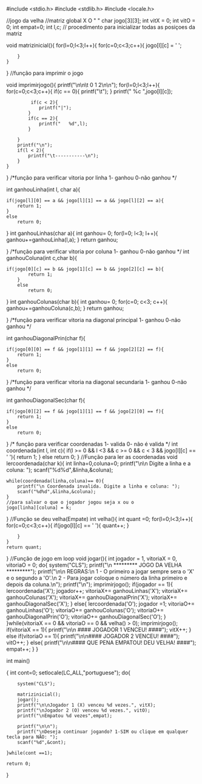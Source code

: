 #include <stdio.h>
#include <stdlib.h>
#include <locale.h>

//jogo da velha
//matriz global X O " "
char jogo[3][3];
int vitX = 0;
int vitO = 0;
int empat=0;
int l,c;
// procedimento para inicializar todas as posiçoes da matriz

void matrizinicial(){
    for(l=0;l<3;l++){
        for(c=0;c<3;c++){
             jogo[l][c] = ' ';

        }
    }

}
//função para imprimir o jogo

void imprimirjogo(){
    printf("\n\n\t 0   1   2\n\n");
    for(l=0;l<3;l++){
        for(c=0;c<3;c++){
            if(c == 0){
                printf("\t");
            }
            printf(" %c ",jogo[l][c]);

             if(c < 2){
                printf("|");
            }
            if(c == 2){
                printf("   %d",l);
            }

        }
        printf("\n");
        if(l < 2){
            printf("\t-----------\n");
        }
    }

}
/*função para verificar vitoria por linha
   1- ganhou
   0-não ganhou */

int ganhouLinha(int l, char a){

    if(jogo[l][0] == a && jogo[l][1] == a && jogo[l][2] == a){
        return 1;
    }
    else
        return 0;


}
int ganhouLinhas(char a){
    int ganhou= 0;
    for(l=0; l<3; l++){
        ganhou+=ganhouLinha(l,a);
    }
    return ganhou;

}
/*função para verificar vitoria por coluna
   1- ganhou
   0-não ganhou */
int ganhouColuna(int c,char b){

    if(jogo[0][c] == b && jogo[1][c] == b && jogo[2][c] == b){
            return 1;
        }
        else
            return 0;

}
int ganhouColunas(char b){
    int ganhou= 0;
    for(c=0; c<3; c++){
        ganhou+=ganhouColuna(c,b);
    }
    return ganhou;

}
/*função para verificar vitoria na diagonal principal
   1- ganhou
   0-não ganhou */

int ganhouDiagonalPrin(char f){

    if(jogo[0][0] == f && jogo[1][1] == f && jogo[2][2] == f){
        return 1;
    }
    else
        return 0;
}
/*função para verificar vitoria na diagonal secundaria
   1- ganhou
   0-não ganhou */

int ganhouDiagonalSec(char f){

    if(jogo[0][2] == f && jogo[1][1] == f && jogo[2][0] == f){
        return 1;
    }
    else
        return 0;
}
/* função para verificar coordenadas
1- valida
0- não é valida
*/
int coordenada(int l, int c){
    if(l >= 0 && l <3 && c >= 0 && c < 3 && jogo[l][c] == ' '){
        return 1;
    }
    else
        return 0;
}
//Função para ler as coordenadas
void lercoordenada(char k){
    int linha=0,coluna=0;
    printf("\n\n  Digite a linha e a coluna: ");
    scanf("%d%d",&linha,&coluna);

    while(coordenada(linha,coluna)== 0){
        printf("\n Coordenada invalida. Digite a linha e coluna: ");
        scanf("%d%d",&linha,&coluna);
    }
    //para salvar o que o jogador jogou seja x ou o
    jogo[linha][coluna] = k;
}
//Função se deu velha(Empate)
int velha(){
     int quant =0;
     for(l=0;l<3;l++){
        for(c=0;c<3;c++){
             if(jogo[l][c] == ' '){
                quant++;
             }

        }
    }
    return quant;

}
//Função de jogo em loop
void jogar(){
    int jogador = 1, vitoriaX = 0, vitoriaO = 0;
       do{
            system("CLS");
            printf("\n ********* JOGO DA VELHA *********");
            printf("\n\n  REGRAS:\n  1 - O primeiro a jogar sempre sera o 'X' e o segundo a 'O'.\n  2 - Para jogar coloque o número da linha primeiro e depois da coluna.\n");
            printf("\n");
            imprimirjogo();
           if(jogador == 1){
                lercoordenada('X');
                jogador++;
                vitoriaX+= ganhouLinhas('X');
                vitoriaX+= ganhouColunas('X');
                vitoriaX+= ganhouDiagonalPrin('X');
                vitoriaX+= ganhouDiagonalSec('X');
           }
           else{
                lercoordenada('O');
                jogador =1;
                vitoriaO+= ganhouLinhas('O');
                vitoriaO+= ganhouColunas('O');
                vitoriaO+= ganhouDiagonalPrin('O');
                vitoriaO+= ganhouDiagonalSec('O');
           }
        }while(vitoriaX == 0 && vitoriaO == 0 && velha() > 0);
        imprimirjogo();
        if(vitoriaX == 1){
            printf("\n\n #### JOGADOR 1 VENCEU! ####");
            vitX++;
        }
         else if(vitoriaO == 1){
            printf("\n\n#### JOGADOR 2 VENCEU! ####");
            vitO++;
        } else{
            printf("\n\n#### QUE PENA EMPATOU! DEU VELHA! ####");
            empat++;
        }
}

int main()

{
    int cont=0;
    setlocale(LC_ALL,"portuguese");
    do{

        system("CLS");

        matrizinicial();
        jogar();
        printf("\n\nJogador 1 (X) venceu %d vezes.", vitX);
        printf("\nJogador 2 (O) venceu %d vezes.", vitO);
        printf("\nEmpatou %d vezes",empat);

        printf("\n\n");
        printf("\nDeseja continuar jogando? 1-SIM ou clique em qualquer tecla para NÃO: ");
        scanf("%d",&cont);

    }while(cont ==1);

    return 0;
}
